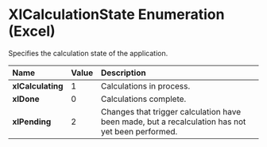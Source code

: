 
# XlCalculationState Enumeration (Excel)

Specifies the calculation state of the application.



|**Name**|**Value**|**Description**|
|:-----|:-----|:-----|
|**xlCalculating**|1|Calculations in process.|
|**xlDone**|0|Calculations complete.|
|**xlPending**|2|Changes that trigger calculation have been made, but a recalculation has not yet been performed.|
